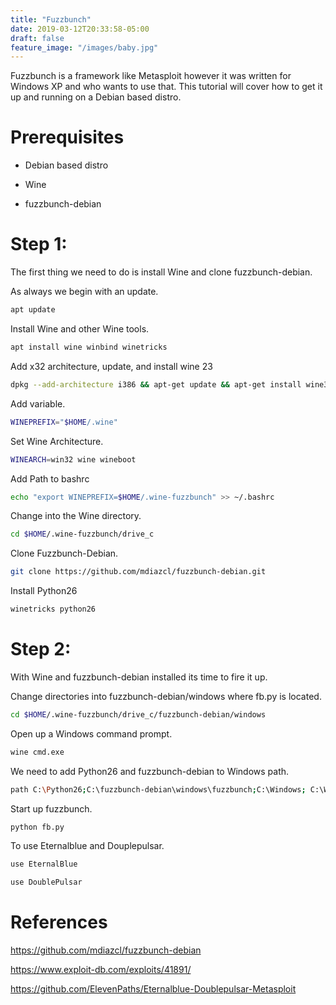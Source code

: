 ```yaml
---
title: "Fuzzbunch"
date: 2019-03-12T20:33:58-05:00
draft: false
feature_image: "/images/baby.jpg"
---
```


Fuzzbunch is a framework like Metasploit however it was written for
Windows XP and who wants to use that. This tutorial will cover how to
get it up and running on a Debian based distro.

Prerequisites
=============

-   Debian based distro

-   Wine

-   fuzzbunch-debian

Step 1:
=======

The first thing we need to do is install Wine and clone
fuzzbunch-debian.

As always we begin with an update.

```bash
apt update
```

Install Wine and other Wine tools.

```bash
apt install wine winbind winetricks
```

Add x32 architecture, update, and install wine 23

```bash
dpkg --add-architecture i386 && apt-get update && apt-get install wine32
```

Add variable.

```bash
WINEPREFIX="$HOME/.wine"
```

Set Wine Architecture.

```bash
WINEARCH=win32 wine wineboot
```

Add Path to bashrc

```bash
echo "export WINEPREFIX=$HOME/.wine-fuzzbunch" >> ~/.bashrc
```

Change into the Wine directory.

```bash
cd $HOME/.wine-fuzzbunch/drive_c
```

Clone Fuzzbunch-Debian.

```bash
git clone https://github.com/mdiazcl/fuzzbunch-debian.git
```

Install Python26

```bash
winetricks python26
```

Step 2:
=======

With Wine and fuzzbunch-debian installed its time to fire it up.

Change directories into fuzzbunch-debian/windows where fb.py is located.

```bash
cd $HOME/.wine-fuzzbunch/drive_c/fuzzbunch-debian/windows
```

Open up a Windows command prompt.

```bash
wine cmd.exe
```

We need to add Python26 and fuzzbunch-debian to Windows path.

```bash
path C:\Python26;C:\fuzzbunch-debian\windows\fuzzbunch;C:\Windows; C:\Windows\system32;C:\Windows\system32\webm
```

Start up fuzzbunch.

```bash
python fb.py
```

To use Eternalblue and Douplepulsar.

```bash
use EternalBlue
```

```bash
use DoublePulsar
```

References
==========

<https://github.com/mdiazcl/fuzzbunch-debian>

<https://www.exploit-db.com/exploits/41891/>


<https://github.com/ElevenPaths/Eternalblue-Doublepulsar-Metasploit>

<!--
https://www.youtube.com/watch?v=mJWMqLF00fM
https://www.youtube.com/watch?v=wDAkiXxm1gE
-->
